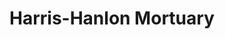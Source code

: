 ---
title: "Harris-Hanlon Mortuary"
url: /mountainair/harris-hanlon-mortuary/
shop: funeral directors
---